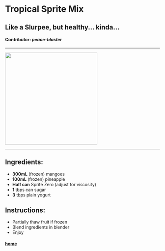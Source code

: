 # Tropical Sprite Mix
## Like a Slurpee, but healthy... kinda...
#### **Contributor**: *peace-blaster*

<hr>
<img src='../media/ef7cf8c4-b87a-11ec-b065-1e7a96b15cae.png' width=300>
<hr>

## Ingredients:
- **300mL** (frozen) mangoes
- **100mL** (frozen) pineapple
- **Half can** Sprite Zero (adjust for viscosity)
- **1** tbps can sugar
- **3** tbps plain yogurt

## Instructions:
- Partially thaw fruit if frozen
- Blend ingredients in blender
- Enjoy

#### [home](../README.md)